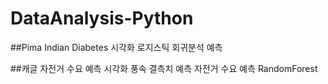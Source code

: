 # DataAnalysis-Python
##Pima Indian Diabetes
시각화
로지스틱 회귀분석 예측

##캐글 자전거 수요 예측
시각화
풍속 결측치 예측
자전거 수요 예측
RandomForest
